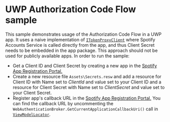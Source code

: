 # UWP Authorization Code Flow sample

This sample demonstrates usage of the Authorization Code Flow in a UWP app. It uses a naive implementation of  [`ITokenProxyClient`](../../src/FluentSpotifyApi.AuthorizationFlows/AuthorizationCode/Native/ITokenProxyClient.cs) where Spotify Accounts Service is called directly from the app, and thus Client Secret needs to be embedded in the app package. This approach should not be used for publicly available apps. In order to run the sample:

- Get a Client ID and Client Secret by creating a new app in the [Spotify App Registration Portal.](https://developer.spotify.com/my-applications)
- Create a new resource file `Assets\Secrets.resw` and add a resource for Client ID with Name set to *ClientId* and value set to your Client ID and a resource for Client Secret with Name set to *ClientSecret* and value set to your Client Secret.
- Register app's callback URL in the [Spotify App Registration Portal.](https://developer.spotify.com/my-applications) You can find the callback URL by uncommenting the `WebAuthenticationBroker.GetCurrentApplicationCallbackUri()` call in [`ViewModelLocator`](ViewModelLocator.cs).
